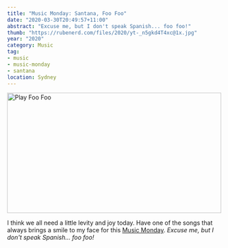 ```yaml
---
title: "Music Monday: Santana, Foo Foo"
date: "2020-03-30T20:49:57+11:00"
abstract: "Excuse me, but I don't speak Spanish... foo foo!"
thumb: "https://rubenerd.com/files/2020/yt-_n5gkd4T4xc@1x.jpg"
year: "2020"
category: Music
tag:
- music
- music-monday
- santana
location: Sydney
---
```

<p><a href="https://www.youtube.com/watch?v=_n5gkd4T4xc" title="Play Foo Foo"><img src="https://rubenerd.com/files/2020/yt-_n5gkd4T4xc@1x.jpg" srcset="https://rubenerd.com/files/2020/yt-_n5gkd4T4xc@1x.jpg 1x, https://rubenerd.com/files/2020/yt-_n5gkd4T4xc@2x.jpg 2x" alt="Play Foo Foo" style="width:500px;height:281px;" /></a></p>

I think we all need a little levity and joy today. Have one of the songs that always brings a smile to my face for this [Music Monday](https://rubenerd.com/tag/music-monday/). *Excuse me, but I don't speak Spanish... foo foo!*


